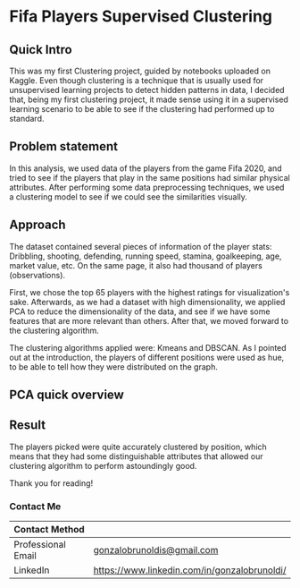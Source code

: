 # Fifa Players Supervised Clustering 

## Quick Intro

This was my first Clustering project, guided by notebooks uploaded on Kaggle. Even though clustering is a technique that is usually used for unsupervised learning projects to detect hidden patterns in data, I decided that, being my first clustering project, it made sense using it in a supervised learning scenario to be able to see if the clustering had performed up to standard.

## Problem statement

In this analysis, we used data of the players from the game Fifa 2020, and tried to see if the players that play in the same positions had similar physical attributes. After performing some data preprocessing techniques, we used a clustering model to see if we could see the similarities visually. 
 
## Approach

The dataset contained several pieces of information of the player stats: Dribbling, shooting, defending, running speed, stamina, goalkeeping, age, market value, etc. On the same page, it also had thousand of players (observations).

First, we chose the top 65 players with the highest ratings for visualization's sake. Afterwards, as we had a dataset with high dimensionality, we applied PCA to reduce the dimensionality of the data, and see if we have some features that are more relevant than others. After that, we moved forward to the clustering algorithm.

The clustering algorithms applied were: Kmeans and DBSCAN. As I pointed out at the introduction, the players of different positions were used as hue, to be able to tell how they were distributed on the graph.  

## PCA quick overview


## Result

The players picked were quite accurately clustered by position, which means that they had some distinguishable attributes that allowed our clustering algorithm to perform astoundingly good. 

Thank you for reading!

### Contact Me

| Contact Method |  |
| --- | --- |
| Professional Email | gonzalobrunoldis@gmail.com |
| LinkedIn | https://www.linkedin.com/in/gonzalobrunoldi/ |
